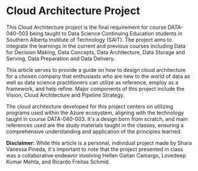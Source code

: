 # Cloud Architecture Project

This Cloud Architecture project is the final requirement for course DATA-040-003 being taught to Data Science Continuing Education students in Southern Alberta Institute of Technology (SAIT).  The project aims to integrate the learnings in the current and previous courses including Data for Decision Making, Data Concepts, Data Architecture, Data Storage and Serving, Data Preparation and Data Delivery.  

This article serves to provide a guide on how to design cloud architecture for a chosen company that enthusiasts who are new to the world of data as well as data science practitioners can utilize as reference, employ as a framework, and help refine.  Major components of this project include the Vision, Cloud Architecture and Pipeline Strategy.

The cloud architecture developed for this project centers on utilizing programs used within the Azure ecosystem, aligning with the technology taught in course DATA-040-003.  It's a design born from scratch, and main references used are the study materials taught in the classes, ensuring a comprehensive understanding and application of the principles learned.

**Disclaimer:** While this article is a personal, individual project made by Shara Vanessa Pineda, it's important to note that the project presented in class was a collaborative endeavor involving Hellen Gaitan Camargo, Lovedeep Kumar Mehta, and Ricardo Freitas Schmid.
